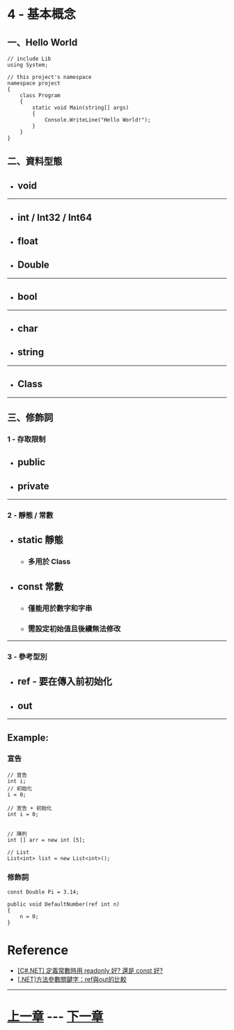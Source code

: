 # 4 - 基本概念

## 一、Hello World
	
	// include Lib
	using System;
	
	// this project's namespace
	namespace project
	{
		class Program
		{
			static void Main(string[] args)
			{
				Console.WriteLine("Hello World!");
			}
		}
	}

## 二、資料型態
- ## void

---
- ## int / Int32 / Int64
- ## float
- ## Double

---
- ## bool

---
- ## char
- ## string

---
- ## Class

---
## 三、修飾詞
### 1 - 存取限制
- ## public
- ## private

---
### 2 - 靜態 / 常數
- ## static 靜態
	- ### 多用於 Class
- ## const 常數
	- ### 僅能用於數字和字串
	- ### 需設定初始值且後續無法修改
---
### 3 - 參考型別
- ## ref - 要在傳入前初始化
- ## out

---
## Example:

### 宣告
	// 宣告
	int i;
	// 初始化
	i = 0;

	// 宣告 + 初始化
	int i = 0;
	
	
	// 陣列
	int [] arr = new int [5];
	
	// List
	List<int> list = new List<int>();
	
### 修飾詞
	const Double Pi = 3.14;

	public void DefaultNumber(ref int n)
	{
		n = 0;
	}

# Reference
- [[C#.NET] 定義常數時用 readonly 好? 還是 const 好?](https://dotblogs.com.tw/yc421206/archive/2011/06/06/27232.aspx)
- [[.NET]方法參數關鍵字：ref與out的比較](https://dotblogs.com.tw/hatelove/archive/2012/06/03/ref-and-out-introduction.aspx)


---
# [上一章][上一章] --- [下一章][下一章]

[上一章]: 3.md
[下一章]: 5.md